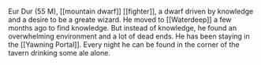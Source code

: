 Eur Dur (55 M), [[mountain dwarf]] [[fighter]], a dwarf driven by knowledge and a desire to be a greate wizard. He moved to [[Waterdeep]] a few months ago to find knowledge. But instead of knowledge, he found an overwhelming environment and a lot of dead ends. He has been staying in the [[Yawning Portal]]. Every night he can be found in the corner of the tavern drinking some ale alone.